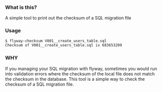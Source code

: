 ### What is this?
A simple tool to print out the checksum of a SQL migration file
### Usage

```bash
$ flyway-checksum V001__create_users_table.sql
Checksum of V001__create_users_table.sql is 683653209
```

### WHY
If you managing your SQL migration with flyway, sometimes you would run into validation errors where the checksum of the local file does not match the checksum in the database. This tool is a simple way to check the checksum of a SQL migration file.
